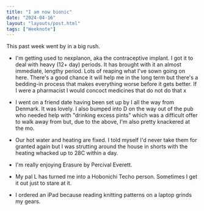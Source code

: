 ```yaml
---
title: "I am now bionic"
date: "2024-04-16"
layout: "layouts/post.html"
tags: ["Weeknote"]
---
```


This past week went by in a big rush.

-   I'm getting used to nexplanon, aka the contraceptive implant. I got it to deal with heavy (12+ day) periods. It has brought with it an almost immediate, lengthy period. Lots of reaping what I've sown going on here. There's a good chance it will help me in the long term but there's a bedding-in process that makes everything worse before it gets better. If I were a pharmacist I would concoct medicines that do not do that x

-   I went on a friend date having been set up by I all the way from Denmark. It was lovely. I also bumped into D on the way out of the pub who needed help with "drinking excess pints" which was a difficult offer to walk away from but, due to the above, I'm also pretty knackered at the mo.

-   Our hot water and heating are fixed. I told myself I'd never take them for granted again but I was strutting around the house in shorts with the heating whacked up to 28C within a day.

-   I'm really enjoying Erasure by Percival Everett.

-   My pal L has turned me into a Hobonichi Techo person. Sometimes I get it out just to stare at it.

-   I ordered an iPad because reading knitting patterns on a laptop grinds my gears.
